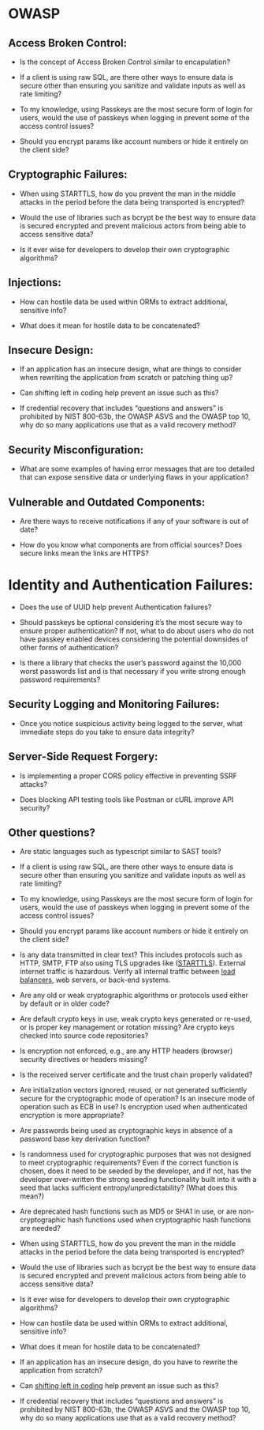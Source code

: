 # OWASP

## Access Broken Control:

- Is the concept of Access Broken Control similar to encapulation?

- If a client is using raw SQL, are there other ways to ensure data is secure other than ensuring you sanitize and validate inputs as well as rate limiting?

- To my knowledge, using Passkeys are the most secure form of login for users, would the use of passkeys when logging in prevent some of the access control issues?

- Should you encrypt params like account numbers or hide it entirely on the client side?

## Cryptographic Failures:

- When using STARTTLS, how do you prevent the man in the middle attacks in the period before the data being transported is encrypted?


- Would the use of libraries such as bcrypt be the best way to ensure data is secured encrypted and prevent malicious actors from being able to access sensitive data?


- Is it ever wise for developers to develop their own cryptographic algorithms?


## Injections:

- How can hostile data be used within ORMs to extract additional, sensitive info? 

- What does it mean for hostile data to be concatenated?


## Insecure Design:

- If an application has an insecure design, what are things to consider when rewriting the application from scratch or patching thing up? 


- Can shifting left in coding help prevent an issue such as this? 

- If credential recovery that includes “questions and answers” is prohibited by NIST 800-63b, the OWASP ASVS and the OWASP top 10, why do so many applications use that as a valid recovery method?

## Security Misconfiguration:

- What are some examples of having error messages that are too detailed that can expose sensitive data or underlying flaws in your application?

## Vulnerable and Outdated Components:

- Are there ways to receive notifications if any of your software is out of date?

- How do you know what components are from official sources? Does secure links mean the links are HTTPS?


# Identity and Authentication Failures:

- Does the use of UUID help prevent Authentication failures?

- Should passkeys be optional considering it’s the most secure way to ensure proper authentication? If not, what to do about users who do not have passkey enabled devices considering the potential downsides of other forms of authentication?

- Is there a library that checks the user’s password against the 10,000 worst passwords list and is that necessary if you write strong enough password requirements?

## Security Logging and Monitoring Failures:

- Once you notice suspicious activity being logged to the server, what immediate steps do you take to ensure data integrity?


## Server-Side Request Forgery:

- Is implementing a proper CORS policy effective in preventing SSRF attacks?

- Does blocking API testing tools like Postman or cURL improve API security?

## Other questions?

- Are static languages such as typescript similar to SAST tools?

- If a client is using raw SQL, are there other ways to ensure data is secure other than ensuring you sanitize and validate inputs as well as rate limiting?  

- To my knowledge, using Passkeys are the most secure form of login for users, would the use of passkeys when logging in prevent some of the access control issues? 

- Should you encrypt params like account numbers or hide it entirely on the client side?  

- Is any data transmitted in clear text? This includes protocols such as HTTP, SMTP, FTP also using TLS upgrades like ([STARTTLS](https://mailtrap.io/blog/starttls-ssl-tls/)). External internet traffic is hazardous. Verify all internal traffic between [load balancers](https://www.cloudflare.com/learning/performance/what-is-load-balancing/), web servers, or back-end systems.  

- Are any old or weak cryptographic algorithms or protocols used either by default or in older code?

- Are default crypto keys in use, weak crypto keys generated or re-used, or is proper key management or rotation missing? Are crypto keys checked into source code repositories?  

- Is encryption not enforced, e.g., are any HTTP headers (browser) security directives or headers missing?  

- Is the received server certificate and the trust chain properly validated?  

- Are initialization vectors ignored, reused, or not generated sufficiently secure for the cryptographic mode of operation? Is an insecure mode of operation such as ECB in use? Is encryption used when authenticated encryption is more appropriate?  

- Are passwords being used as cryptographic keys in absence of a password base key derivation function?  

- Is randomness used for cryptographic purposes that was not designed to meet cryptographic requirements? Even if the correct function is chosen, does it need to be seeded by the developer, and if not, has the developer over-written the strong seeding functionality built into it with a seed that lacks sufficient entropy/unpredictability? (What does this mean?)  

- Are deprecated hash functions such as MD5 or SHA1 in use, or are non-cryptographic hash functions used when cryptographic hash functions are needed?

- When using STARTTLS, how do you prevent the man in the middle attacks in the period before the data being transported is encrypted?  

- Would the use of libraries such as bcrypt be the best way to ensure data is secured encrypted and prevent malicious actors from being able to access sensitive data?  

- Is it ever wise for developers to develop their own cryptographic algorithms? 

- How can hostile data be used within ORMs to extract additional, sensitive info?  

- What does it mean for hostile data to be concatenated?  

- If an application has an insecure design, do you have to rewrite the application from scratch?  

- Can [shifting left in coding](https://www.dynatrace.com/news/blog/what-is-shift-left-and-what-is-shift-right/) help prevent an issue such as this?  

- If credential recovery that includes “questions and answers” is prohibited by NIST 800-63b, the OWASP ASVS and the OWASP top 10, why do so many applications use that as a valid recovery method? 
